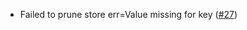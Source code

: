 - Failed to prune store err=Value missing for key
  ([\#27](https://github.com/oraichain/wasmd/issues/27))